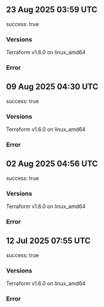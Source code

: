 ## 23 Aug 2025 03:59 UTC

success: true

### Versions

Terraform v1.6.0
on linux_amd64

### Error

## 09 Aug 2025 04:30 UTC

success: true

### Versions

Terraform v1.6.0
on linux_amd64

### Error

## 02 Aug 2025 04:56 UTC

success: true

### Versions

Terraform v1.6.0
on linux_amd64

### Error

## 12 Jul 2025 07:55 UTC

success: true

### Versions

Terraform v1.6.0
on linux_amd64

### Error

